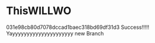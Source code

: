# ThisWILLWO
031e98cb80d7078dccad1baec318bd69df31d3
Success!!!!!
Yayyyyyyyyyyyyyyyyyyyyy
new Branch
